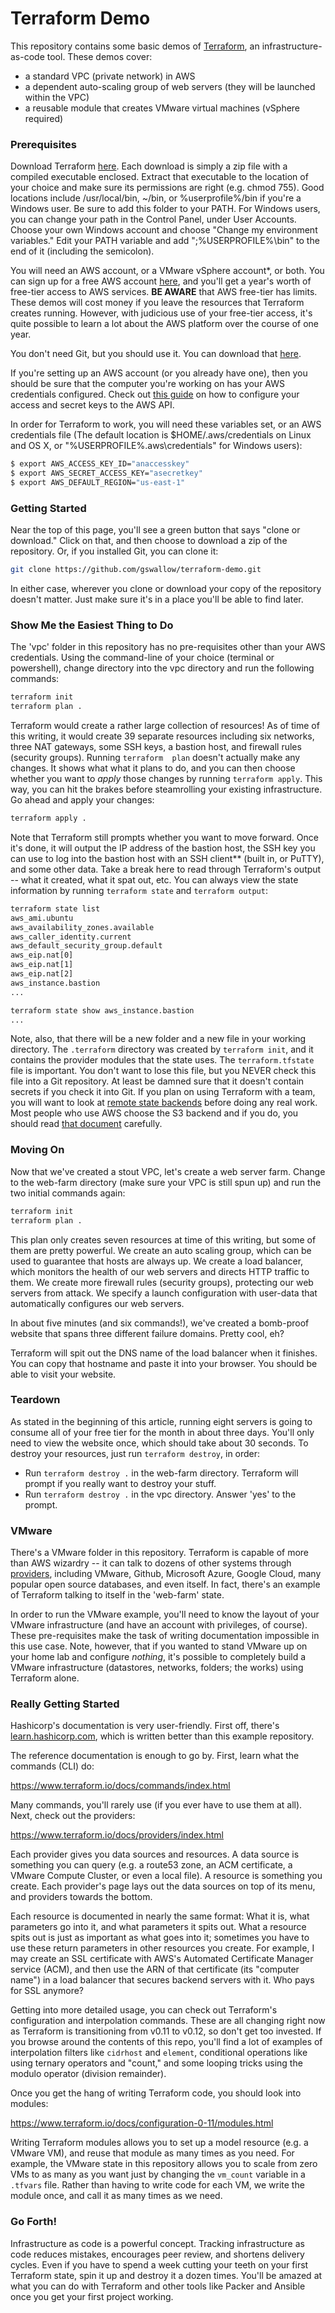 # Terraform Demo
This repository contains some basic demos of [Terraform](https://terraform.io), an infrastructure-as-code tool.  These demos cover:

- a standard VPC (private network) in AWS
- a dependent auto-scaling group of web servers (they will be launched within the VPC)
- a reusable module that creates VMware virtual machines (vSphere required)

### Prerequisites
Download Terraform [here](https://www.terraform.io/downloads.html).  Each download is simply a zip file with a compiled executable enclosed.  Extract that executable to the location of your choice and make sure its permissions are right (e.g. chmod 755).  Good locations include /usr/local/bin, ~/bin, or %userprofile%/bin if you're a Windows user.  Be sure to add this folder to your PATH.  For Windows users, you can change your path in the Control Panel, under User Accounts.  Choose your own Windows account and choose "Change my environment variables." Edit your PATH variable and add ";%USERPROFILE%\bin" to the end of it (including the semicolon).

You will need an AWS account, or a VMware vSphere account*, or both.  You can sign up for a free AWS account [here](https://aws.amazon.com/), and you'll get a year's worth of free-tier access to AWS services.  **BE AWARE** that AWS free-tier has limits.  These demos will cost money if you leave the resources that Terraform creates running.  However, with judicious use of your free-tier access, it's quite possible to learn a lot about the AWS platform over the course of one year.

You don't need Git, but you should use it.  You can download that [here](https://git-scm.com/downloads).

If you're setting up an AWS account (or you already have one), then you should be sure that the computer you're working on has your AWS credentials configured.  Check out [this guide](https://docs.aws.amazon.com/cli/latest/userguide/cli-chap-welcome.html) on how to configure your access and secret keys to the AWS API.

In order for Terraform to work, you will need these variables set, or an AWS credentials file (The default location is $HOME/.aws/credentials on Linux and OS X, or "%USERPROFILE%\.aws\credentials" for Windows users):

```bash
$ export AWS_ACCESS_KEY_ID="anaccesskey"
$ export AWS_SECRET_ACCESS_KEY="asecretkey"
$ export AWS_DEFAULT_REGION="us-east-1"
```

### Getting Started

Near the top of this page, you'll see a green button that says "clone or download."  Click on that, and then choose to download a zip of the repository.  Or, if you installed Git, you can clone it:

```bash
git clone https://github.com/gswallow/terraform-demo.git
```

In either case, wherever you clone or download your copy of the repository doesn't matter.  Just make sure it's in a place you'll be able to find later.

### Show Me the Easiest Thing to Do
The 'vpc' folder in this repository has no pre-requisites other than your AWS credentials.  Using the command-line of your choice (terminal or powershell), change directory into the vpc directory and run the following commands:

```bash
terraform init
terraform plan .
```

Terraform would create a rather large collection of resources!  As of time of this writing, it would create 39 separate resources including six networks, three NAT gateways, some SSH keys, a bastion host, and firewall rules (security groups). Running `terraform  plan` doesn't actually make any changes.  It shows what what it plans to do, and you can then choose whether you want to *apply*  those changes by running `terraform apply`.  This way, you can hit the brakes before steamrolling your existing infrastructure.  Go ahead and apply your changes:

```bash
terraform apply .
```

Note that Terraform still prompts whether you want to move forward.  Once it's done, it will output the IP address of the bastion host, the SSH key you can use to log into the bastion host with an SSH client** (built in, or PuTTY), and some other data.  Take a break here to read through Terraform's output -- what it created, what it spat out, etc.  You can always view the state information by running `terraform state` and `terraform output`:

```bash
terraform state list
aws_ami.ubuntu
aws_availability_zones.available
aws_caller_identity.current
aws_default_security_group.default
aws_eip.nat[0]
aws_eip.nat[1]
aws_eip.nat[2]
aws_instance.bastion
...

terraform state show aws_instance.bastion
...
```

Note, also, that there will be a new folder and a new file in your working directory.  The `.terraform` directory was created by `terraform init`, and it contains the provider modules that the state uses.  The `terraform.tfstate` file is important.  You don't want to lose this file, but you NEVER check this file into a Git repository.  At least be damned sure that it doesn't contain secrets if you check it into Git.  If you plan on using Terraform with a team, you will want to look at [remote state backends](https://www.terraform.io/docs/backends/types/remote.html) before doing any real work.  Most people who use AWS choose the S3 backend and if you do, you should read [that document](https://www.terraform.io/docs/backends/types/s3.html) carefully.

### Moving On
Now that we've created a stout VPC, let's create a web server farm. Change to the web-farm directory (make sure your VPC is still spun up) and run the two initial commands again:

```bash
terraform init
terraform plan .
```

This plan only creates seven resources at time of this writing, but some of them are pretty powerful.  We create an auto scaling group, which can be used to guarantee that hosts are always up.  We create a load balancer, which monitors the health of our web servers and directs HTTP traffic to them.  We create more firewall rules (security groups), protecting our web servers from attack.  We specify a launch configuration with user-data that automatically configures our web servers.  

In about five minutes (and six commands!), we've created a bomb-proof website that spans three different failure domains.  Pretty cool, eh?

Terraform will spit out the DNS name of the load balancer when it finishes.  You can copy that hostname and paste it into your browser.  You should be able to visit your website.

### Teardown
As stated in the beginning of this article, running eight servers is going to consume all of your free tier for the month in about three days.  You'll only need to view the website once, which should take about 30 seconds.  To destroy your resources, just run `terraform destroy`, in order:

- Run `terraform destroy .` in the web-farm directory.  Terraform will prompt if you really want to destroy your stuff.
- Run `terraform destroy .` in the vpc directory.  Answer 'yes' to the prompt.

### VMware
There's a VMware folder in this repository.  Terraform is capable of more than AWS wizardry -- it can talk to dozens of other systems through [providers](https://www.terraform.io/docs/providers/index.html), including VMware, Github, Microsoft Azure, Google Cloud, many popular open source databases, and even itself.  In fact, there's an example of Terraform talking to itself in the 'web-farm' state.

In order to run the VMware example, you'll need to know the layout of your VMware infrastructure (and have an account with privileges, of course).  These pre-requisites make the task of writing documentation impossible in this use case.  Note, however, that if you wanted to stand VMware up on your home lab and configure *nothing*, it's possible to completely build a VMware infrastructure (datastores, networks, folders; the works) using Terraform alone.

### Really Getting Started

Hashicorp's documentation is very user-friendly.  First off, there's [learn.hashicorp.com](https://learn.hashicorp.com/terraform/), which is written better than this example repository.  

The reference documentation is enough to go by.  First, learn what the commands (CLI) do:

https://www.terraform.io/docs/commands/index.html

Many commands, you'll rarely use (if you ever have to use them at all).  Next, check out the providers:

https://www.terraform.io/docs/providers/index.html

Each provider gives you data sources and resources.  A data source is something you can query (e.g. a route53 zone, an ACM certificate, a VMware Compute Cluster, or even a local file). A resource is something you create.  Each provider's page lays out the data sources on top of its menu, and providers towards the bottom.

Each resource is documented in nearly the same format: What it is, what parameters go into it, and what parameters it spits out.  What a resource spits out is just as important as what goes into it; sometimes you have to use these return parameters in other resources you create.  For example, I may create an SSL certificate with AWS's Automated Certificate Manager service (ACM), and then use the ARN of that certificate (its "computer name") in a load balancer that secures backend servers with it.  Who pays for SSL anymore?

Getting into more detailed usage, you can check out Terraform's configuration and interpolation commands.  These are all changing right now as Terraform is transitioning from v0.11 to v0.12, so don't get too invested.  If you browse around the contents of this repo,
you'll find a lot of examples of interpolation filters like `cidrhost` and `element`, conditional operations like using ternary operators and "count," and some looping tricks using the modulo operator (division remainder).

Once you get the hang of writing Terraform code, you should look into modules:

https://www.terraform.io/docs/configuration-0-11/modules.html

Writing Terraform modules allows you to set up a model resource (e.g. a VMware VM), and reuse that module as many times as you need.  For example, the VMware state in this repository allows you to scale from zero VMs to as many as you want just by changing the `vm_count` variable in a `.tfvars` file.  Rather than having to write code for each VM, we write the module once, and call it as many times as we need.

### Go Forth!
Infrastructure as code is a powerful concept.  Tracking infrastructure as code reduces mistakes, encourages peer review, and shortens delivery cycles.  Even if you have to spend a week cutting your teeth on your first Terraform state, spin it up and destroy it a dozen times.  You'll be amazed at what you can do with Terraform and other tools like Packer and Ansible once you get your first project working.
